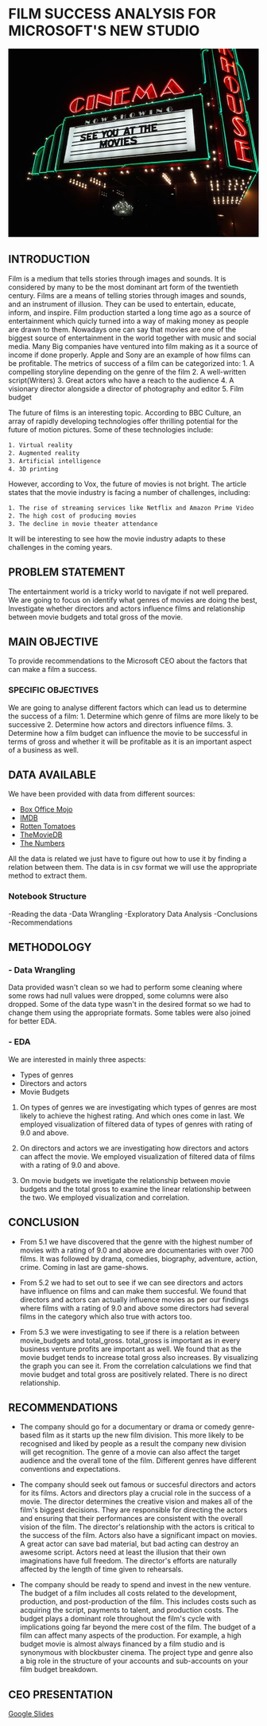 # FILM SUCCESS ANALYSIS FOR MICROSOFT'S NEW STUDIO

![cinema](cinema.jpeg)

## INTRODUCTION
Film is a medium that tells stories through images and sounds. It is considered by many to be the most dominant art form of the twentieth century. Films are a means of telling stories through images and sounds, and an instrument of illusion. They can be used to entertain, educate, inform, and inspire.
Film production started a long time ago as a source of entertainment which quicly turned into a way of making money as people are drawn to them. Nowadays one can say that movies are one of the biggest source of entertainment in the world together with music and social media. Many Big companies have ventured into film making as it a source of income if done properly. Apple and Sony are an example of how films can be profitable. 
The metrics of success of a film can be categorized into:
    1. A compelling storyline depending on the genre of the film
    2. A well-written script(Writers)
    3. Great actors who have a reach to the audience
    4. A visionary director alongside a director of photography and editor
    5. Film budget 

The future of films is an interesting topic. According to BBC Culture, an array of rapidly developing technologies offer thrilling potential for the future of motion pictures. Some of these technologies include:

    1. Virtual reality
    2. Augmented reality
    3. Artificial intelligence
    4. 3D printing

However, according to Vox, the future of movies is not bright. The article states that the movie industry is facing a number of challenges, including:

    1. The rise of streaming services like Netflix and Amazon Prime Video
    2. The high cost of producing movies
    3. The decline in movie theater attendance

It will be interesting to see how the movie industry adapts to these challenges in the coming years.



## PROBLEM STATEMENT
The entertainment world is a tricky world to navigate if not well prepared. We are going to focus on identify what genres of movies are doing the best, Investigate whether directors and actors influence films and relationship between movie budgets and total gross of the movie. 


## MAIN OBJECTIVE
To provide recommendations to the Microsoft CEO about the factors that can make a film a success.

### SPECIFIC OBJECTIVES 
We are going to analyse different factors which can lead us to determine the success of a film:
    1. Determine which genre of films are more likely to be successive 
    2. Determine how actors and directors influence films.
    3. Determine how a film budget can influence the movie to be successful in terms of gross and whether it will be profitable as it is an important aspect of a business as well.


## DATA AVAILABLE 
We have been provided with data from different sources:

* [Box Office Mojo](https://www.boxofficemojo.com/)
* [IMDB](https://www.imdb.com/)
* [Rotten Tomatoes](https://www.rottentomatoes.com/)
* [TheMovieDB](https://www.themoviedb.org/)
* [The Numbers](https://www.the-numbers.com/)

All the data is related we just have to figure out how to use it by finding a relation between them. The data is in csv format we will use the appropriate method to extract them.

### Notebook Structure
-Reading the data
-Data Wrangling
-Exploratory Data Analysis
-Conclusions
-Recommendations

## METHODOLOGY
### - Data Wrangling

Data provided wasn't clean so we had to perform some cleaning where some rows had null values were dropped, some columns were also dropped. Some of the data type wasn't in the desired format so we had to change them using the appropriate formats. Some tables were also joined for better EDA.

### - EDA

We are interested in mainly three aspects:
- Types of genres
- Directors and actors
- Movie Budgets

1. On types of genres we are investigating which types of genres are most likely to achieve the highest rating. And which ones come in last. We employed visualization of filtered data of types of genres with rating of 9.0 and above.

2. On directors and actors we are investigating how directors and actors can affect the movie. We employed visualization of filtered data of films with a rating of 9.0 and above.

3. On movie budgets we invetigate the relationship between movie budgets and the total gross to examine the linear relationship between the two. We employed visualization and correlation.


## CONCLUSION

- From 5.1 we have discovered that the genre with the highest number of movies with a rating of 9.0 and above are documentaries with over 700 films. It was followed by drama, comedies, biography, adventure, action, crime. Coming in last are game-shows.

- From 5.2 we had to set out to see if we can see directors and actors have influence on films and can make them succesful. We found that directors and actors can actually influence movies as per our findings where films with a rating of 9.0  and above some directors had several films in the category which also true with actors too.

- From 5.3 we were investigating to see if there is a relation between movie_budgets and total_gross. total_gross is important as in every business venture profits are important as well. We found that as the movie budget tends to increase total gross also increases. By visualizing the graph you can see it. From the correlation calculations we find that movie budget and total gross are positively related. There is no direct relationship.


## RECOMMENDATIONS

- The company should go for a documentary or drama or comedy genre-based film as it starts up the new film division. This more likely to be recognised and liked by people as a result the company new division will get recognition. The genre of a movie can also affect the target audience and the overall tone of the film. Different genres have different conventions and expectations. 

- The company should seek out famous or succesful directors and actors for its films. Actors and directors play a crucial role in the success of a movie. The director determines the creative vision and makes all of the film's biggest decisions. They are responsible for directing the actors and ensuring that their performances are consistent with the overall vision of the film. The director's relationship with the actors is critical to the success of the film. Actors also have a significant impact on movies. A great actor can save bad material, but bad acting can destroy an awesome script. Actors need at least the illusion that their own imaginations have full freedom. The director's efforts are naturally affected by the length of time given to rehearsals.

- The company should be ready to spend and invest in the new venture. The budget of a film includes all costs related to the development, production, and post-production of the film. This includes costs such as acquiring the script, payments to talent, and production costs. The budget plays a dominant role throughout the film's cycle with implications going far beyond the mere cost of the film. The budget of a film can affect many aspects of the production. For example, a high budget movie is almost always financed by a film studio and is synonymous with blockbuster cinema. The project type and genre also a big role in the structure of your accounts and sub-accounts on your film budget breakdown.

## CEO PRESENTATION

[Google Slides](https://docs.google.com/presentation/d/1hNxHZmzyJ_26LvfTzN5gcytO4c2yO1QEQ8ePMYqy828/edit#slide=id.g24b8a38cb50_0_88)
